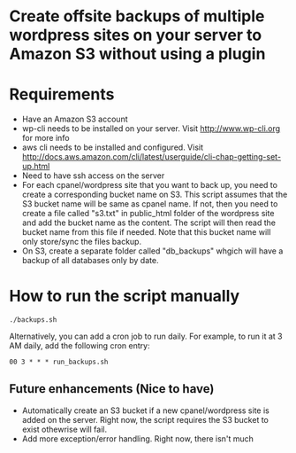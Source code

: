 # Create offsite backups of multiple wordpress sites on your server to Amazon S3 without using a plugin

# Requirements

- Have an Amazon S3 account
- wp-cli needs to be installed on your server. Visit http://www.wp-cli.org for more info
- aws cli needs to be installed and configured. Visit http://docs.aws.amazon.com/cli/latest/userguide/cli-chap-getting-set-up.html
- Need to have ssh access on the server
- For each cpanel/wordpress site that you want to back up, you need to create a corresponding bucket name on S3. This script assumes that the S3 bucket name will be same as cpanel name. If not, then you need to create a file called "s3.txt" in public_html folder of the wordpress site and add the bucket name as the content. The script will then read the bucket name from this file if needed. Note that this bucket name will only store/sync the files backup. 
- On S3, create a separate folder called "db_backups" whgich will have a backup of all databases only by date. 

# How to run the script manually

    ./backups.sh
    
Alternatively, you can add a cron job to run daily. For example, to run it at 3 AM daily, add the following cron entry:

    00 3 * * * run_backups.sh

## Future enhancements (Nice to have)

- Automatically create an S3 bucket if a new cpanel/wordpress site is added on the server. Right now, the script requires the S3 bucket to exist othewrise will fail.
- Add more exception/error handling. Right now, there isn't much
